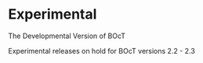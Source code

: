 # Experimental
The Developmental Version of BOcT

Experimental releases on hold for BOcT versions 2.2 - 2.3
